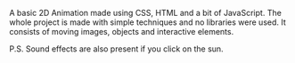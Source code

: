 A basic 2D Animation made using CSS, HTML and a bit of JavaScript.
The whole project is made with simple techniques and no libraries were used.
It consists of moving images, objects and interactive elements.

P.S. Sound effects are also present if you click on the sun.
